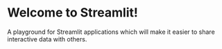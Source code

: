 # Welcome to Streamlit!

A playground for Streamlit applications which will make it easier to share interactive data with others.